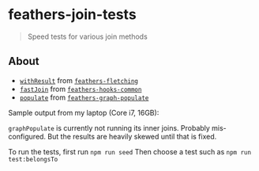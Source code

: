 # feathers-join-tests

> Speed tests for various join methods

## About

<!-- This project runs basic speed tests for various implementations of joining/populating hooks using [Feathers](http://feathersjs.com). It generates 3 in-memory services with 5000 records each and performs a depth 2 join using a given hook i.e. objects from `foos` contain objects from `bars` which contain objects from `bazzes`. Thus far the hooks tested are: -->

- [`withResult`](https://daddywarbucks.github.io/feathers-fletching/hooks.html#withresult) from [`feathers-fletching`](https://daddywarbucks.github.io/feathers-fletching/overview.html)
- [`fastJoin`](https://hooks-common.feathersjs.com/hooks.html#fastjoin) from [`feathers-hooks-common`](https://hooks-common.feathersjs.com)
- [`populate`](https://feathers-graph-populate.netlify.app/getting-started.html#register-the-populate-hook) from [`feathers-graph-populate`](https://feathers-graph-populate.netlify.app/)

Sample output from my laptop (Core i7, 16GB):

`graphPopulate` is currently not running its inner joins. Probably mis-configured. But the results are heavily skewed until that is fixed.

<!--
  These are skewed results from when .hooks() was adding on hooks
  rather than replacing as the author expected, thus why the results
  get longer and longer
 -->
<!-- ```sh
Testing withResult...
withResult: 11.031s
Testing fastJoin...
fastJoin: 21.610s
Testing graphPopulate...
graphPopulate: 1:23.842
``` -->

To run the tests, first run `npm run seed`
Then choose a test such as `npm run test:belongsTo`
